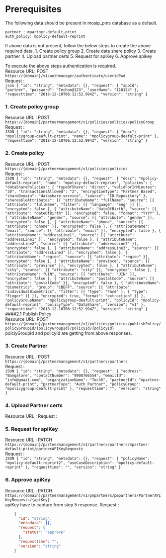 # Prerequisites
  The following data should be present in mosip_pms database as a default.
  
  ```
  partner : mpartner-default-print
  auth_policy: mpolicy-default-reprint
  
  ```
  If above data is not present, follow the below steps to create the above required data.
    1. Create policy group 
    2. Create data share policy
    3. Create partner
    4. Upload partner certs
    5. Request for apiKey
    6. Approve apikey
    
   To execute the above steps authentication is required. <br/>
   Resource URL: POST  `https://{domain}/v1/authmanager/authenticate/useridPwd` <br/>
   Request :   <br/>
     ```json
        {
            "id": "string",
            "metadata": {},
            "request": {
              "appId": "partner",
              "password": "Techno@123",
              "userName": "110124"
            },
            "requesttime": "2018-12-10T06:12:52.994Z",
            "version": "string"
       }
    ```
   <br/> 
   ### 1. Create policy group 
   Resource URL : POST `https://{domain}/partnermanagement/v1/policies/policies/policyGroup` <br/>
   Request : <br/>
      ```JSON
            {
              "id": "string",
              "metadata": {},
              "request": {
                "desc": "mpolicygroup-deafult-print",
                "name": "mpolicygroup-deafult-print"
              },
              "requesttime": "2018-12-10T06:12:52.994Z",
              "version": "string"
            }
      ```
      <br/>
   ### 2. Create policy 
   Resource URL : POST `https://{domain}/partnermanagement/v1/policies/policies` <br/>
   Request : <br/>
      ```JSON
          {
            "id": "string",
            "metadata": {},
            "request": {
              "desc": "mpolicy-default-reprint",
              "name": "mpolicy-default-reprint",
              "policies": {
                "dataSharePolicies": {
                  "typeOfShare": "direct",
                  "validForInMinutes": "30",
                  "transactionsAllowed": "2",
                  "encryptionType": "Partner Based",
                  "shareDomain": "datashare-service",
                  "source": "ID Repository"
                },
                "shareableAttributes": [{
                  "attributeName": "fullName",
                  "source": [{
                    "attribute": "fullName",
                    "filter": [{
                      "language": "eng"
                    }]
                  }],
                  "encrypted": false
                }, {
                  "attributeName": "dateOfBirth",
                  "source": [{
                    "attribute": "dateOfBirth"
                  }],
                  "encrypted": false,
                  "format": "YYYY"
                }, {
                  "attributeName": "gender",
                  "source": [{
                    "attribute": "gender"
                  }],
                  "encrypted": false
                }, {
                  "attributeName": "phone",
                  "source": [{
                    "attribute": "phone"
                  }],
                  "encrypted": false
                }, {
                  "attributeName": "email",
                  "source": [{
                    "attribute": "email"
                  }],
                  "encrypted": false
                }, {
                  "attributeName": "addressLine1",
                  "source": [{
                    "attribute": "addressLine1"
                  }],
                  "encrypted": false
                }, {
                  "attributeName": "addressLine2",
                  "source": [{
                    "attribute": "addressLine2"
                  }],
                  "encrypted": false
                }, {
                  "attributeName": "addressLine3",
                  "source": [{
                    "attribute": "addressLine3"
                  }],
                  "encrypted": false
                }, {
                  "attributeName": "region",
                  "source": [{
                    "attribute": "region"
                  }],
                  "encrypted": false
                }, {
                  "attributeName": "province",
                  "source": [{
                    "attribute": "province"
                  }],
                  "encrypted": false
                }, {
                  "attributeName": "city",
                  "source": [{
                    "attribute": "city"
                  }],
                  "encrypted": false
                }, {
                  "attributeName": "UIN",
                  "source": [{
                    "attribute": "UIN"
                  }],
                  "encrypted": false
                }, {
                  "attributeName": "postalCode",
                  "source": [{
                    "attribute": "postalCode"
                  }],
                  "encrypted": false
                }, {
                  "attributeName": "biometrics",
                  "group": "CBEFF",
                  "source": [{
                    "attribute": "individualBiometrics",
                    "filter": [{
                      "type": "Face"
                    }, {
                      "type": "Finger"
                    }]
                  }],
                  "encrypted": true,
                  "format": "extraction"
                }]
              },
              "policyGroupName": "mpolicygroup-deafult-print",
              "policyId": "mpolicy-default-reprint",
              "policyType": "DataShare",
              "version": "v1"
            },
            "requesttime": "2018-12-10T06:12:52.994Z",
            "version": "string"
          }
      ```
      <br/>
  ####2.1 Publish Policy <br/>
  Resource URL: POST `https://{domain}/partnermanagement/v1/policies/policies/publishPolicy/policyGroupId/{policyGroupId}/policyId/{policyId}` <br/>
    polciyGroupId and policyId are getting from above responses.
  
 ### 3. Create Partner 
 Resource URL : POST `https://{domain}/partnermanagement/v1/partners/partners` <br/>
 Request : <br/>
    ```JSON
      {
        "id": "string",
        "metadata": {},
        "request": {
          "address": "Bangalore",
          "contactNumber": "9908766554",
          "emailId": "info@gmail.com",
          "organizationName": "Tech5",
          "partnerId": "mpartner-default-print",
          "partnerType": "Auth_Partner",
          "policyGroup": "mpolicygroup-deafult-print"
        },
        "requesttime": "",
        "version": "string"
      }
    ```
  ### 4. Upload Partner certs
  Resource URL : 
  Request :
  
  ### 5. Request for apiKey
  Resource URL : PATCH `https://{domain}/partnermanagement/v1/partners/partners/mpartner-default-print/partnerAPIKeyRequests` <br/>
  Request : <br/>
    ```JSON
      {
        "id": "string",
        "metadata": {},
        "request": {
          "policyName": "mpolicy-default-reprint2",
          "useCaseDescription": "mpolicy-default-reprint"
        },
        "requesttime": "",
        "version": "string"
      }
     ```
     <br/>
### 6. Approve apiKey
Resource URL : PATCH `https://{domain}/partnermanagement/v1/pmpartners/pmpartners/PartnerAPIKeyRequests/{apiKey}` <br/>
    apiKey have to capture from step 5 response.
Request : <br/>
  ```JSON
      {
        "id": "string",
        "metadata": {},
        "request": {
          "status": "approve"
        },
        "requesttime": "",
        "version": "string"
      }
   ```
  
   
   
